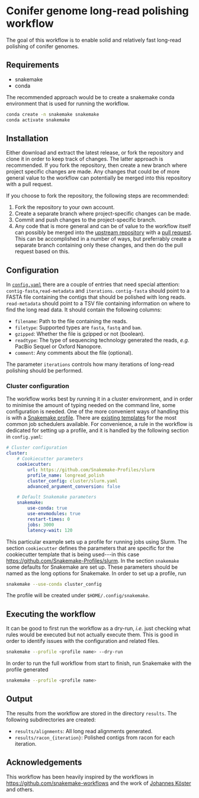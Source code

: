 # Conifer genome long-read polishing workflow

The goal of this workflow is to enable solid and relatively fast long-read polishing of conifer genomes.

## Requirements

- snakemake
- conda

The recommended approach would be to create a snakemake conda environment that is used for running the workflow.

```sh
conda create -n snakemake snakemake
conda activate snakemake
```

## Installation

Either download and extract the latest release, or fork the repository and clone it in order to keep track of changes.
The latter approach is recommended.
If you fork the repository, then create a new branch where project specific changes are made.
Any changes that could be of more general value to the workflow can potentially be merged into this repository with a pull request.

If you choose to fork the repository, the following steps are recommended:

1. Fork the repository to your own account.
2. Create a separate branch where project-specific changes can be made.
3. Commit and push changes to the project-specific branch.
4. Any code that is more general and can be of value to the workflow itself can possibly be merged into the [upstream repository](https://github.com/maehler/conifer-long-read-polishing) with a [pull request](https://help.github.com/en/articles/creating-a-pull-request). This can be accomplished in a number of ways, but preferrably create a separate branch containing only these changes, and then do the pull request based on this.

## Configuration

In [`config.yaml`](config.yaml) there are a couple of entries that need special attention: `contig-fasta`,`read-metadata` and `iterations`.
`contig-fasta` should point to a FASTA file containing the contigs that should be polished with long reads.
`read-metadata` should point to a TSV file containing information on where to find the long read data. It should contain the following columns:

- `filename`: Path to the file containing the reads.
- `filetype`: Supported types are `fasta`, `fastq` and `bam`.
- `gzipped`: Whether the file is gzipped or not (boolean).
- `readtype`: The type of sequencing technology generated the reads, *e.g.* PacBio Sequel or Oxford Nanopore.
- `comment`: Any comments about the file (optional).

The parameter `iterations` controls how many iterations of long-read polishing should be performed.

### Cluster configuration

The workflow works best by running it in a cluster environment, and in order to minimise the amount of typing needed on the command line, some configuration is needed.
One of the more convenient ways of handling this is with a [Snakemake profile](https://snakemake.readthedocs.io/en/stable/executing/cli.html#profiles).
There are [existing templates](https://github.com/snakemake-profiles/doc) for the most common job schedulers available.
For convenience, a rule in the workflow is dedicated for setting up a profile, and it is handled by the following section in `config.yaml`:

```yaml
# Cluster configuration
cluster:
    # Cookiecutter parameters
    cookiecutter:
        url: https://github.com/Snakemake-Profiles/slurm
        profile_name: longread_polish
        cluster_config: cluster/slurm.yaml
        advanced_argument_conversion: false

    # Default Snakemake parameters
    snakemake:
        use-conda: true
        use-envmodules: true
        restart-times: 0
        jobs: 3000
        latency-wait: 120
```

This particular example sets up a profile for running jobs using Slurm.
The section `cookiecutter` defines the parameters that are specific for the cookiecutter template that is being used---in this case https://github.com/Snakemake-Profiles/slurm.
In the section `snakemake` some defaults for Snakemake are set up.
These parameters should be named as the long options for Snakemake.
In order to set up a profile, run

```sh
snakemake --use-conda cluster_config
```

The profile will be created under `$HOME/.config/snakemake`.

## Executing the workflow

It can be good to first run the workflow as a dry-run, *i.e.* just checking what rules would be executed but not actually execute them.
This is good in order to identify issues with the configuration and related files.

```sh
snakemake --profile <profile name> --dry-run
```

In order to run the full workflow from start to finish, run Snakemake with the profile generated

```sh
snakemake --profile <profile name>
```

## Output

The results from the workflow are stored in the directory `results`. The following subdirectories are created:

- `results/alignments`: All long read alignments generated.
- `results/racon_{iteration}`: Polished contigs from racon for each iteration.

## Acknowledgements

This workflow has been heavily inspired by the workflows in https://github.com/snakemake-workflows and the work of [Johannes Köster](https://github.com/johanneskoester) and others.
